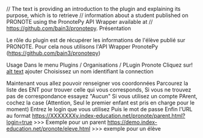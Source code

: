 // The text is providing an introduction to the plugin and explaining its purpose, which is to retrieve
// information about a student published on PRONOTE using the PronotePy API Wrapper available at
// https://github.com/bain3/pronotepy.
Présentation

Le rôle du plugin est de récupérer les informations de l'élève publié sur PRONOTE.
Pour cela nous utilisons l'API Wrapper PronotePy (https://github.com/bain3/pronotepy)


Usage 
Dans le menu Plugins / Organisations / PLugin Pronote
Cliquez sur! [alt text](image.png) ajouter
Choisissez un nom identifiant la connection

Maintenant vous allez pouvoir renseigner vos coordonnées
    Parcourez la liste des ENT pour trouver celle qui vous corresponds, Si vous ne trouvez pas de correspondance essayez "Aucun"
    Si vous utilisez un compte PArent, cochez la case (Attention,  Seul le premier enfant est pris en charge pour le moment)
    Entrez le login que vous utilisez
    Puis le mot de passe
    Enfin l'URL au format 
        https://XXXXXXXy.index-education.net/pronote/parent.html?login=true >>> Exemple pour un parent
        https://demo.index-education.net/pronote/eleve.html >>> exemple pour un élève


